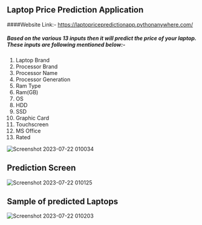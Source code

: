 ## Laptop Price Prediction Application
####Website Link:- https://laptopricepredictionapp.pythonanywhere.com/

##### Based on the various 13 inputs then it will predict the price of your laptop. These inputs are following mentioned below:-
  1. Laptop Brand
  2. Processor Brand
  3. Processor Name
  4. Processor Generation
  5. Ram Type
  6. Ram(GB)
  7. OS
  8. HDD
  9. SSD
  10. Graphic Card
  11. Touchscreen
  12. MS Office
  13. Rated

![Screenshot 2023-07-22 010034](https://github.com/rkgupta7463/Laptop-Price-Prediction/assets/96177171/b45e8f01-dd8b-4685-85db-238bdabf1891)

## Prediction Screen

![Screenshot 2023-07-22 010125](https://github.com/rkgupta7463/Laptop-Price-Prediction/assets/96177171/75fbc202-ba4d-4e2c-b058-80bc7eace919)


## Sample of predicted Laptops

![Screenshot 2023-07-22 010203](https://github.com/rkgupta7463/Laptop-Price-Prediction/assets/96177171/63e08880-2a5b-434e-85c3-1c1266884242)
